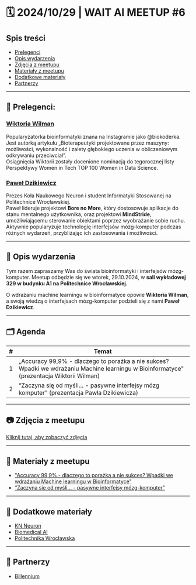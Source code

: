 # 🗓️ 2024/10/29 | WAIT AI MEETUP #6

## Spis treści
- [Prelegenci](#prelegenci)
- [Opis wydarzenia](#opis-wydarzenia)
- [Zdjęcia z meetupu](#zdjęcia-z-meetupu)
- [Materiały z meetupu](#materiały-z-meetupu)
- [Dodatkowe materiały](#dodatkowe-materiały)
- [Partnerzy](#partnerzy)

---

## 🎤 Prelegenci:

### [Wiktoria Wilman](https://www.linkedin.com/in/wwilman/)  
Popularyzatorka bioinformatyki znana na Instagramie jako @biokoderka.  
Jest autorką artykułu „Bioterapeutyki projektowane przez maszyny: możliwości, wykonalność i zalety głębokiego uczenia w obliczeniowym odkrywaniu przeciwciał”.  
Osiągnięcia Wiktorii zostały docenione nominacją do tegorocznej listy Perspektywy Women in Tech TOP 100 Women in Data Science.

### [Paweł Dzikiewicz](https://www.linkedin.com/in/pawel-dzikiewicz/)  
Prezes Koła Naukowego Neuron i student Informatyki Stosowanej na Politechnice Wrocławskiej.  
Paweł lideruje projektowi **Bore no More**, który dostosowuje aplikacje do stanu mentalnego użytkownika, oraz projektowi **MindStride**, umożliwiającemu sterowanie obiektami poprzez wyobrażanie sobie ruchu.  
Aktywnie popularyzuje technologię interfejsów mózg-komputer podczas różnych wydarzeń, przybliżając ich zastosowania i możliwości.

---

## 📄 Opis wydarzenia

Tym razem zapraszamy Was do świata bioinformatyki i interfejsów mózg-komputer. Meetup odbędzie się we wtorek, 29.10.2024, w **sali wykładowej 329 w budynku A1 na Politechnice Wrocławskiej**.  

O wdrażaniu machine learningu w bioinformatyce opowie **Wiktoria Wilman**, a swoją wiedzą o interfejsach mózg-komputer podzieli się z nami **Paweł Dzikiewicz**.

---

## 🗂️ Agenda

| **#** | **Temat**                                      |
|-------|-----------------------------------------------|
| 1     | „Accuracy 99,9% - dlaczego to porażka a nie sukces? Wpadki we wdrażaniu Machine learningu w Bioinformatyce" (prezentacja Wiktorii Wilman)                 |
| 2     | “Zaczyna się od myśli… - pasywne interfejsy mózg komputer” (prezentacja Pawła Dzikiewicza)|

---

## 📷 Zdjęcia z meetupu  
[Kliknij tutaj, aby zobaczyć zdjęcia](https://photos.google.com/share/AF1QipPrb_E1sEdaVV27BNcj_2aEk-2qqSyQd9JGTePMPHnzwpdbSCwPX7FUqzANRHHBPA?key=RkdyUVpZeEstcFJpTWRvbWZVbmZxa3FrU1JiNERn)

---

## 🔗 Materiały z meetupu
- ["Accuracy 99,9% - dlaczego to porażka a nie sukces? Wpadki we wdrażaniu Machine learningu w Bioinformatyce"](https://drive.google.com/file/d/1oJudRCN2gJ4enZ8NOvR-rmO5jDdC7-Wv/view?usp=sharing)  
- [“Zaczyna się od myśli… - pasywne interfejsy mózg-komputer”](https://drive.google.com/file/d/1CBEpjyE6vSghfltrdQd7lG4yo30vykSg/view?usp=sharing)

---

## 🔗 Dodatkowe materiały
- [KN Neuron](https://www.linkedin.com/company/kn-neuron/)  
- [Biomedical AI](https://www.linkedin.com/company/biomedical-ai/)  
- [Politechnika Wrocławska](https://www.linkedin.com/school/politechnika-wroclawska/)  

---

## 🤝 Partnerzy
- [Billennium](https://www.linkedin.com/company/billennium/)  
